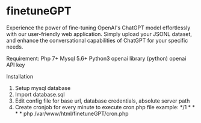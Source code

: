 # finetuneGPT
Experience the power of fine-tuning OpenAI's ChatGPT model effortlessly with our user-friendly web application. Simply upload your JSONL dataset, and enhance the conversational capabilities of ChatGPT for your specific needs.

Requirement:
Php 7+
Mysql 5.6+
Python3
openai library (python)
openai API key


Installation
1) Setup mysql database 
2) Import database.sql 
3) Edit config file for base url, database credentials, absolute server path
4) Create cronjob for every minute to execute cron.php file
example: 
*/1 * * * * php /var/www/html/finetuneGPT/cron.php 


